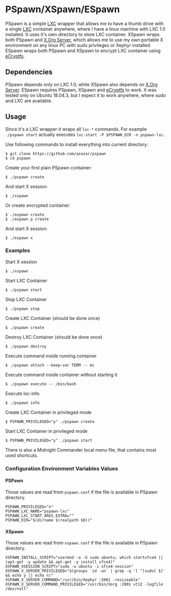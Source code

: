 # PSpawn/XSpawn/ESpawn

PSpawn is a simple [LXC](https://linuxcontainers.org/) wrapper that allows me to have a thumb drive with a single [LXC](https://linuxcontainers.org/) container anywhere, where I have a linux machine with LXC 1.0 installed. It uses it's own directory to store LXC container. XSpawn wraps both PSpawn and [X.Org Server](https://www.x.org/), which allows me to use my own portable X environment on any linux PC with sudo privileges or Xephyr installed. ESpawn wraps both PSpawn and XSpawn to encrypt LXC container using [eCryptfs](https://ecryptfs.org/).

## Dependencies

PSpawn depends only on LXC 1.0, while XSpawn also depends on [X.Org Server](https://www.x.org/). ESpawn requires PSpawn, XSpawn and [eCryptfs](https://ecryptfs.org/) to work. It was tested only on Ubuntu 18.04.3, but I expect it to work anywhere, where sudo and LXC are available.

## Usage

Since it's a LXC wrapper it wraps all `lxc-*` commands. For example `./pspawn start` actually executes `lxc-start -P $PSPAWN_DIR -n pspawn-lxc`.

Use following commands to install everything into current directory:

    $ git clone https://github.com/azazar/pspawn
    $ cd pspawn

Create your first plain PSpawn container:

    $ ./pspawn create

And start X session:

    $ ./xspawn

Or create encrypted container:

    $ ./espawn create
    $ ./espawn p create

And start X session:

    $ ./espawn x

### Examples

Start X session
    
    $ ./xspawn

Start LXC Container

    $ ./pspawn start

Stop LXC Container

    $ ./pspawn stop

Create LXC Container (should be done once)

    $ ./pspawn create

Destroy LXC Container (should be done once)

    $ ./pspawn destroy

Execute command inside running container

    $ ./pspawn attach --keep-var TERM -- mc

Execute command inside container without starting it

    $ ./pspawn execute -- /bin/bash

Execute lxc-info

    $ ./pspawn info

Create LXC Container in privileged mode

    $ PSPAWN_PRIVILEGED="y" ./pspawn create

Start LXC Container in privileged mode

    $ PSPAWN_PRIVILEGED="y" ./pspawn start

There is also a Midnight Commander local menu file, that contains most used shortcuts.

### Configuration Environment Variables Values

#### PSPawn

Those values are read from `pspawn.conf` if the file is available in PSpawn directory.

    PSPAWN_PRIVILEGED="n"
    PSPAWN_LXC_NAME="pspawn-lxc"
    PSPAWN_LXC_START_ARGS_EXTRA=""
    PSPAWN_DIR="$(dirname $(realpath $0))"

#### XSpawn

Those values are read from `xspawn.conf` if the file is available in PSpawn directory.

    XSPAWN_INSTALL_SCRIPT="usermod -a -G sudo ubuntu; which startxfce4 || (apt-get -y update && apt-get -y install xfce4)"
    XSPAWN_XSESSION_SCRIPT="sudo -u ubuntu -i xfce4-session"
    XSPAWN_X_SERVER_PRIVILEGED="$(groups `id -un` | grep -q '[ ^]sudo[ $]' && echo y || echo n)"
    XSPAWN_X_SERVER_COMMAND="/usr/bin/Xephyr :2001 -resizeable"
    XSPAWN_X_SERVER_COMMAND_PRIVILEGED="/usr/bin/Xorg :2001 vt12 -logfile /dev/null"

